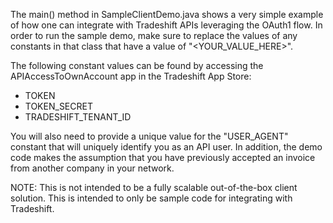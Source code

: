 The main() method in SampleClientDemo.java shows a very simple example of how one can integrate
with Tradeshift APIs leveraging the OAuth1 flow.  In order to run the sample demo, make sure
to replace the values of any constants in that class that have a value of "<YOUR_VALUE_HERE>".

The following constant values can be found by accessing the APIAccessToOwnAccount app in the
Tradeshift App Store:
* TOKEN
* TOKEN_SECRET
* TRADESHIFT_TENANT_ID

You will also need to provide a unique value for the "USER_AGENT" constant that will uniquely
identify you as an API user.  In addition, the demo code makes the assumption that you have
previously accepted an invoice from another company in your network.

NOTE: This is not intended to be a fully scalable out-of-the-box client solution.  This is intended to
only be sample code for integrating with Tradeshift.
